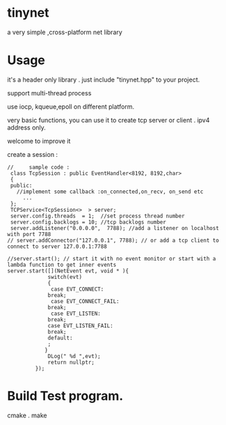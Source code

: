 # tinynet
a very simple ,cross-platform net library

# Usage
it's a header only library . just include "tinynet.hpp" to your project. 

support multi-thread process 

use iocp, kqueue,epoll on different platform. 

very basic functions, you can use it to create tcp server or client . ipv4 address only. 

welcome to improve it 

create a session :

 
    //     sample code :
     class TcpSession : public EventHandler<8192, 8192,char>
     {
     public: 
       //implement some callback :on_connected,on_recv, on_send etc
         ... 
     }; 
     TCPService<TcpSession<>  > server;
     server.config.threads  = 1;  //set process thread number 
     server.config.backlogs = 10; //tcp backlogs number
     server.addListener("0.0.0.0",  7788); //add a listener on localhost with port 7788 
    // server.addConnector("127.0.0.1", 7788); // or add a tcp client to connect to server 127.0.0.1:7788    
    
    //server.start(); // start it with no event monitor or start with a lambda function to get inner events
    server.start([](NetEvent evt, void * ){
                 switch(evt)
                 {
                  case EVT_CONNECT:
                 break;
                  case EVT_CONNECT_FAIL:
                 break;
                  case EVT_LISTEN:
                 break;
                 case EVT_LISTEN_FAIL:
                 break;
                 default:
                 ;
                }
                 DLog(" %d ",evt);
                 return nullptr;
             });



# Build Test program.

cmake . 
make 
